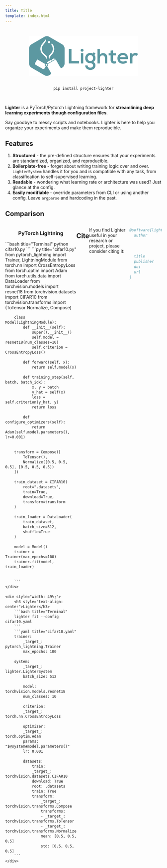 ```yaml
---
title: Title
template: index.html
---
```


<!-- Fake title -->
#

<!-- Logo -->
<div style="display: flex; justify-content: center;"><img src="assets/images/lighter_banner.png" style="width:70%;"/></div>

<!-- pip install -->
<div style="width:70%; margin:auto; text-align:center">
</br>

```bash
pip install project-lighter
```
</div>
</br>

<!-- Body -->

**Lighter** is a PyTorch/Pytorch Lightning framework for **streamlining deep learning experiments though configuration files**.

Say goodbye to messy scripts and notebooks. Lighter is here to help you organize your experiments and make them reproducible.

## Features

1. **Structured** - the pre-defined structure ensures that your experiments are standardized, organized, and reproducible.
2. **Boilerplate-free** - forget about writing training logic over and over. `LighterSystem` handles it for you and is compatible with any task, from classification to self-supervised learning.
3. **Readable** - wondering what learning rate or architecture was used? Just glance at the config.
4. **Easily modifiable** - override parameters from CLI or using another config. Leave `argparse` and hardcoding in the past.

## Comparison

<div style="display: flex; justify-content: space-between">
    <div style="width: 49%;">
        <h3 style="text-align: center">PyTorch Lightning</h3>
        ```bash title="Terminal"
        python cifar10.py
        ```
        ```py title="cifar10.py"
        from pytorch_lightning import Trainer, LightningModule
        from torch.nn import CrossEntropyLoss
        from torch.optim import Adam
        from torch.utils.data import DataLoader
        from torchvision.models import resnet18
        from torchvision.datasets import CIFAR10
        from torchvision.transforms import (ToTensor
                                            Normalize,
                                            Compose)

        class Model(LightningModule):
            def __init__(self):
                super().__init__()
                self.model = resnet18(num_classes=10)
                self.criterion = CrossEntropyLoss()
            
            def forward(self, x):
                return self.model(x)
            
            def training_step(self, batch, batch_idx):
                x, y = batch
                y_hat = self(x)
                loss = self.criterion(y_hat, y)
                return loss
            
            def configure_optimizers(self):
                return Adam(self.model.parameters(), lr=0.001)


        transform = Compose([
            ToTensor(),
            Normalize([0.5, 0.5, 0.5], [0.5, 0.5, 0.5])
        ])

        train_dataset = CIFAR10(
            root=".datasets",
            train=True,
            download=True,
            transform=transform
        )

        train_loader = DataLoader(
            train_dataset,
            batch_size=512,
            shuffle=True
        )

        model = Model()
        trainer = Trainer(max_epochs=100)
        trainer.fit(model, train_loader)


        ```
    </div>

    <div style="width: 49%;">
        <h3 style="text-align: center">Lighter</h3>
        ```bash title="Terminal"
        lighter fit --config cifar10.yaml
        ```
        ```yaml title="cifar10.yaml"
        trainer:
            _target_: pytorch_lightning.Trainer
            max_epochs: 100
        
        system:
            _target_: lighter.LighterSystem
            batch_size: 512

            model: torchvision.models.resnet18
            num_classes: 10

            criterion:
            _target_: torch.nn.CrossEntropyLoss

            optimizer:
            _target_: torch.optim.Adam
            params: "$@system#model.parameters()"
            lr: 0.001
            
            datasets:
                train:
                _target_: torchvision.datasets.CIFAR10
                download: True
                root: .datasets
                train: True
                transform:
                    _target_: torchvision.transforms.Compose
                    transforms:
                    - _target_: torchvision.transforms.ToTensor
                    - _target_: torchvision.transforms.Normalize
                    mean: [0.5, 0.5, 0.5]
                    std: [0.5, 0.5, 0.5]
        ```
    </div>
</div>

## Cite

If you find Lighter useful in your research or project, please consider citing it:

```bibtex
@software{lighter,
  author       = {Ibrahim Hadzic and
                  Suraj Pai and
                  Keno Bressem and
                  Hugo Aerts},
  title        = {Lighter},
  publisher    = {Zenodo},
  doi          = {10.5281/zenodo.8007711},
  url          = {https://doi.org/10.5281/zenodo.8007711}
}
```
